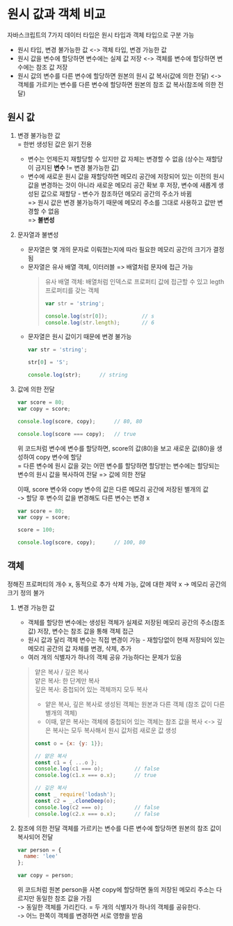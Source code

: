 # 원시 값과 객체 비교
자바스크립트의 7가지 데이터 타입은 원시 타입과 객체 타입으로 구분 가능
- 원시 타입, 변경 불가능한 값 <-> 객체 타입, 변경 가능한 값
- 원시 값을 변수에 할당하면 변수에는 실제 값 저장 <-> 객체를 변수에 할당하면 변수에는 참조 값 저장
- 원시 값의 변수를 다른 변수에 할당하면 원본의 원시 값 복사(값에 의한 전달) <-> 객체를 가르키는 변수를 다른 변수에 할당하면 원본의 참조 값 복사(참조에 의한 전달)

## 원시 값
1. 변경 불가능한 값     
   = 한번 생성된 값은 읽기 전용
   - 변수는 언제든지 재할당할 수 있지만 값 자체는 변경할 수 없음 (상수는 재할당이 금지된 **변수** != 변경 불가능한 값)
   - 변수에 새로운 원시 값을 재할당하면 메모리 공간에 저장되어 있는 이전의 원시 값을 변경하는 것이 아니라 새로운 메모리 공간 확보 후 저장, 변수에 새롭게 생성된 값으로 재할당 - 변수가 참조하던 메모리 공간의 주소가 바뀜         
     => 원시 값은 변경 불가능하기 때문에 메모리 주소를 그대로 사용하고 값만 변경할 수 없음     
     => **불변성**
2. 문자열과 불변성      
   - 문자열은 몇 개의 문자로 이뤄졌는지에 따라 필요한 메모리 공간의 크기가 결정됨
   - 문자열은 유사 배열 객체, 이터러블 => 배열처럼 문자에 접근 가능
     > 유사 배열 객체: 배열처럼 인덱스로 프로퍼티 값에 접근할 수 있고 legth 프로퍼티를 갖는 객체
     > ```javascript
     > var str = 'string';
     >
     > console.log(str[0]);           // s
     > console.log(str.length);       // 6
     > ```
   - 문자열은 원시 값이기 때문에 변경 불가능
     ```javascript
     var str = 'string';

     str[0] = 'S';

     console.log(str);      // string
     ```
3. 값에 의한 전달
   ```javascript
   var score = 80;
   var copy = score;

   console.log(score, copy);      // 80, 80

   console.log(score === copy);   // true
   ```
   위 코드처럼 변수에 변수를 할당하면, score의 값(80)을 보고 새로운 값(80)을 생성하여 copy 변수에 할당        
   = 다른 변수에 원시 값을 갖는 어떤 변수를 할당하면 할당받는 변수에는 할당되는 변수의 원시 값을 복사하여 전달 => 값에 의한 전달
   
   이때, score 변수와 copy 변수의 값은 다른 메모리 공간에 저장된 별개의 값        
   -> 할당 후 변수의 값을 변경해도 다른 변수는 변경 x
   ```javascript
   var score = 80;
   var copy = score;

   score = 100;

   console.log(score, copy);      // 100, 80
   ```

## 객체
정해진 프로퍼티의 개수 x, 동적으로 추가 삭제 가능, 값에 대한 제약 x -> 메모리 공간의 크기 정의 불가

1. 변경 가능한 값
   - 객체를 할당한 변수에는 생성된 객체가 실제로 저장된 메모리 공간의 주소(참조 값) 저장, 변수는 참조 값을 통해 객체 접근
   - 원시 값과 달리 객체 변수는 직접 변경이 가능 - 재할당없이 현재 저장되어 있는 메모리 공간의 값 자체를 변경, 삭제, 추가
   - 여러 개의 식별자가 하나의 객체 공유 가능하다는 문제가 있음
   
   > 얕은 복사 / 깊은 복사     
   > 얕은 복사: 한 단계만 복사    
   > 깊은 복사: 중첩되어 있는 객체까지 모두 복사
   > - 얕은 복사, 깊은 복사로 생성된 객체는 원본과 다른 객체 (참조 값이 다른 별개의 객체)
   > - 이때, 얕은 복사는 객체에 중첩되어 있는 객체는 참조 값을 복사 <-> 깊은 복사는 모두 복사해서 원시 값처럼 새로운 값 생성
   >
   > ```javascript
   > const o = {x: {y: 1}};
   >
   > // 얕은 복사
   > const c1 = { ...o };
   > console.log(c1 === o);          // false
   > console.log(c1.x === o.x);      // true
   >
   > // 깊은 복사
   > const _ require('lodash');
   > const c2 = _.cloneDeep(o);
   > console.log(c2 === o);          // false
   > console.log(c2.x === o.x);      // false
   > ```

2. 참조에 의한 전달
   객체를 가르키는 변수를 다른 변수에 할당하면 원본의 참조 값이 복사되어 전달

   ```javascript
   var person = {
     name: 'lee'
   };

   var copy = person;
   ```
   위 코드처럼 원본 person을 사본 copy에 할당하면 둘의 저장된 메모리 주소는 다르지만 동일한 참조 값을 가짐        
   -> 동일한 객체를 가리킨다. = 두 개의 식별자가 하나의 객체를 공유한다.       
   -> 어느 한쪽이 객체를 변경하면 서로 영향을 받음

